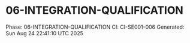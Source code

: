 # 06-INTEGRATION-QUALIFICATION
Phase: 06-INTEGRATION-QUALIFICATION
CI: CI-SE001-006
Generated: Sun Aug 24 22:41:10 UTC 2025
